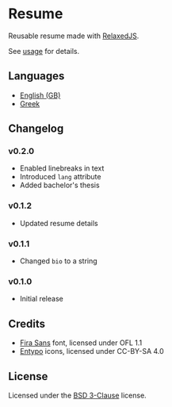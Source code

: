 # Resume

Reusable resume made with [RelaxedJS][relaxedjs].

See [usage](usage.md) for details.

[relaxedjs]: https://github.com/RelaxedJS/ReLaXed

## Languages

* [English (GB)][en_GB]
* [Greek][gr]

[en_GB]: https://github.com/ObserverOfTime/resume/releases/latest/download/Resume-EN.pdf
[gr]: https://github.com/ObserverOfTime/resume/releases/latest/download/Resume-GR.pdf

## Changelog

### v0.2.0

* Enabled linebreaks in text
* Introduced `lang` attribute
* Added bachelor's thesis

### v0.1.2

* Updated resume details

### v0.1.1

* Changed `bio` to a string

### v0.1.0

* Initial release

## Credits

* [Fira Sans][fira] font, licensed under OFL 1.1
* [Entypo][entypo] icons, licensed under CC-BY-SA 4.0

[fira]: https://github.com/mozilla/Fira
[entypo]: https://github.com/fontello/entypo

## License

Licensed under the [BSD 3-Clause](LICENSE) license.
